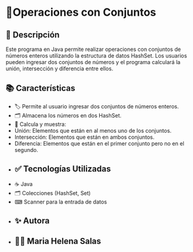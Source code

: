 # 🔢**Operaciones con Conjuntos**
## 🌟 Descripción
Este programa en Java permite realizar operaciones con conjuntos de números 
enteros utilizando la estructura de datos HashSet<Integer>. Los usuarios pueden 
ingresar dos conjuntos de números y el programa calculará la unión, intersección y 
diferencia entre ellos.
## 📚 Características
- 🏷️ Permite al usuario ingresar dos conjuntos de números enteros.
- 🗂️ Almacena los números en dos HashSet<Integer>.
- 🔄 Calcula y muestra:
-  Unión: Elementos que están en al menos uno de los conjuntos.
- Intersección: Elementos que están en ambos conjuntos.
- Diferencia: Elementos que están en el primer conjunto pero no en el segundo.
- ## ✅ Tecnologías Utilizadas
- ☕ Java
- 🗂️ Colecciones (HashSet<Integer>, Set)
-  ⌨ Scanner para la entrada de datos
-  ## ✨ Autora
- ## 👩‍💻 Maria Helena Salas

